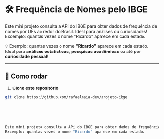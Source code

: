 # 🛠️ Frequência de Nomes pelo IBGE  

Este mini projeto consulta a APi do IBGE para obter dados de frequência de nomes por UFs ao redor do Brasil. Ideal para análises ou curiosidades!
Excemplo: quantas vezes o nome "Ricardo" aparece em cada estado.

💡 Exemplo: quantas vezes o nome **"Ricardo"** aparece em cada estado.  
Ideal para **análises estatísticas**, **pesquisas acadêmicas** ou até por **curiosidade pessoal**!  

---

## 🚀 Como rodar  

1. **Clone este repositório**  
```bash
git clone https://github.com/rafaelmaia-dev/projeto-ibge






Este mini projeto consulta a APi do IBGE para obter dados de frequência de nomes por UFs ao redor do Brasil. Ideal para análises ou curiosidades!
Excemplo: quantas vezes o nome "Ricardo" aparece em cada estado.
